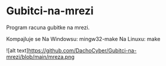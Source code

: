 # Gubitci-na-mrezi
Program racuna gubitke na mrezi.

Kompajluje se
Na Windowsu:
mingw32-make
Na Linuxu:
make


![alt text]https://github.com/DachoCyber/Gubitci-na-mrezi/blob/main/mreza.png
